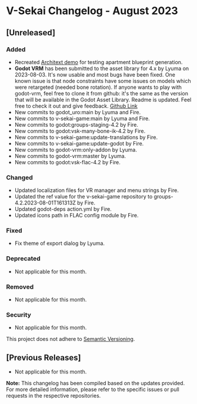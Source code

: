 # V-Sekai Changelog - August 2023

## [Unreleased]

### Added

- Recreated [Architext demo](https://huggingface.co/spaces/ifire/Architext_deployed) for testing apartment blueprint generation.
- **Godot VRM** has been submitted to the asset library for 4.x by Lyuma on 2023-08-03. It's now usable and most bugs have been fixed. One known issue is that node constraints have some issues on models which were retargeted (needed bone rotation). If anyone wants to play with godot-vrm, feel free to clone it from github: it's the same as the version that will be available in the Godot Asset Library. Readme is updated. Feel free to check it out and give feedback. [Github Link](https://github.com/V-Sekai/godot-vrm/)
- New commits to godot_uro:main by Lyuma and Fire.
- New commits to v-sekai-game:main by Lyuma and Fire.
- New commits to godot:groups-staging-4.2 by Fire.
- New commits to godot:vsk-many-bone-ik-4.2 by Fire.
- New commits to v-sekai-game:update-translations by Fire.
- New commits to v-sekai-game:update-godot by Fire.
- New commits to godot-vrm:only-addon by Lyuma.
- New commits to godot-vrm:master by Lyuma.
- New commits to godot:vsk-flac-4.2 by Fire.

### Changed

- Updated localization files for VR manager and menu strings by Fire.
- Updated the ref value for the v-sekai-game repository to groups-4.2.2023-08-01T161313Z by Fire.
- Updated godot-deps action.yml by Fire.
- Updated icons path in FLAC config module by Fire.

### Fixed

- Fix theme of export dialog by Lyuma.

### Deprecated

- Not applicable for this month.

### Removed

- Not applicable for this month.

### Security

- Not applicable for this month.

This project does not adhere to [Semantic Versioning](https://semver.org/spec/v2.0.0.html).

## [Previous Releases]

- Not applicable for this month.

**Note:** This changelog has been compiled based on the updates provided. For more detailed information, please refer to the specific issues or pull requests in the respective repositories.
